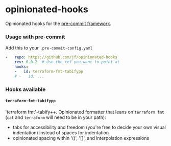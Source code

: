 opinionated-hooks
=================

Opinionated hooks for the [pre-commit framework](https://github.com/pre-commit/pre-commit).


### Usage with pre-commit

Add this to your `.pre-commit-config.yaml`

```yaml
-   repo: https://github.com/jf/opinionated-hooks
    rev: 0.0.2  # Use the ref you want to point at
    hooks:
    -   id: terraform-fmt-tabifypp
    # -   id: ...
```

### Hooks available

#### `terraform-fmt-tabifypp`
'terraform fmt'-tabify++. Opinionated formatter that leans on `terraform fmt` (`cat` and `terraform` will need to be in your path):
  - tabs for accessibility and freedom (you're free to decide your own visual indentation) instead of spaces for indentation
  - opinionated spacing within '()', '[]', and interpolation expressions
